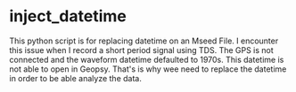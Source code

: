 # inject_datetime
This python script is for replacing datetime on an Mseed File. I encounter this issue when I record a short period signal using TDS. The GPS is not connected and the waveform datetime defaulted to 1970s. This datetime is not able to open in Geopsy. That's is why wee need to replace the datetime in order to be able analyze the data. 
